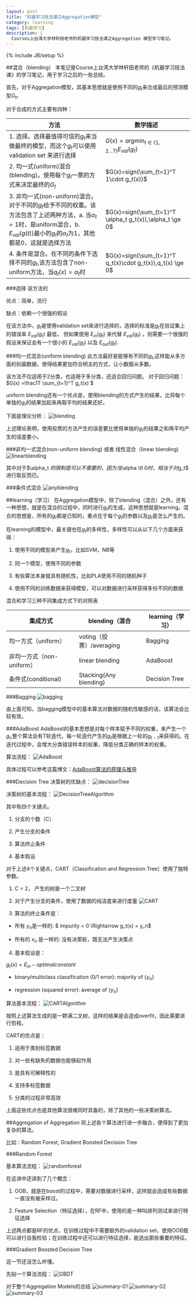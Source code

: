 ```yaml
---
layout: post
title: "机器学习技法课之Aggregation模型"
category: learning
tags: [机器学习]
description: |
  Courses上台湾大学林轩田老师的机器学习技法课之Aggregation 模型学习笔记。
---
```


{% include JB/setup %}



##混合（blending）
本笔记是Course上台湾大学林轩田老师的《机器学习技法课》的学习笔记，用于学习之后的一些总结。

首先，对于Aggregation模型，其基本思想就是使用不同的$g_t$来合成最后的预测模型$G_t$。

对于合成的方式主要有四种：

|方法|数学描述|
| -- | ------ |
|1. 选择。选择最值得可信的$g_t$来当做最终的模型，而这个$g_t$可以使用validation set 来进行选择 | $G(x)=argmin_{t\in\{1,2...T\}}E_{val} (g_t)$|
|2. 均一式(uniform)混合(blending)。使用每个$g_t$一票的方式来决定最终的$G_t$ | $G(x)=sign(\sum_{t=1}^T 1\cdot g_t(x))$ |
|3. 非均一式(non-uniform)混合。对于不同的$g_t$给予不同的权重。该方法包含了上述两种方法，a. 当$\alpha_t=1$时，是uniform混合，b. $E_{val}(g(t))$最小的$g_t$的$\alpha_t$为1，其他都是0，这就是选择方法 | $G(x)=sign(\sum_{t=1}^T \alpha_t g_t(x)),\alpha_t \ge 0$ |
|4. 条件是混合。在不同的条件下选择不同的$g_t$,该方法包含了non-uniform方法，当$q_t(x)=\alpha_t$时 | $G(x)=sign(\sum_{t=1}^T q_t(x)\cdot g_t(x)),q_t(x) \ge 0$ |


###选择
该方法的

优点：简单，流行

缺点：依赖一个很强的假设

在该方法中，$g_t$是使用validation set来进行选择的，选择的标准是$g_t$在验证集上的错误率 $E_{val}(g_t)$ 最低，
但如果使用 $E_{in}(g_t)$ 来代替 $E_{val}(g_t)$ ，则需要一个很强的假设来保证会有一个很小的 $E_{val}(g_t)$ 以及 $E_{out}(g_t)$.

###均一式混合(uniform blending)
此方法最好是能够有不同的$g_t$,这样能从多方面的刻画数据，使得结果更加符合明主的方式，让小数服从多数。

该方法不仅适用于2分类，也适用于多分类，还适合回归问题。
对于回归问题：$G(x) =\frac1T \sum_{t=1}^T g_t(x) $

uniform blending还有一个优点是，使用blending的方式产生的结果，比将每个单独的$g_t$的结果加起来再取平均的结果还好。

下面是理论分析：
![blending](/res/images/blending-01.png)

上述理论表明，使用投票的方法产生的误差要比使用单独的$g_t$的结果之和再平均产生的误差要小。

###非均一式混合(non-uniform blending) 或者 线性混合（linear blending)
![linearblending](/res/images/linearblending.png)

其中对于$\alpha_t $的限制是可以不需要的，因为当$\alpha \lt 0$时，相当于对$g_t$ 进行取反而已。

###条件式混合
![anyblending](/res/images/anyblending.png)


##learning（学习）
在Aggregation模型中，除了blending（混合）之外，还有一种思想，就是在混合的过程中，同时进行$g_t$的生成，这种思想就是learning。混合的思想是，所有的$g_t$都是已知的，重点在于每个$g_t$的参数以及$g_t$是怎么产生的。

在learning的模型中，最关键也在$g_t$的多样性，多样性可以从以下几个方面来获得：

1. 使用不同的模型来产生$g_t$，比如SVM，NB等

2. 同一个模型，使用不同的参数

3. 有些算法本身就具有随机性，比如PLA使用不同的随机种子

4. 使用不同的训练数据来获得模型，可以对数据进行采样获得多份不同的数据

混合和学习三种不同集成方式下的对照表

|集成方式|blending（混合|learning（学习）|
| ------ | ------------ | -------------- |
|均一方式（uniform）| voting（投票）/averaging|Bagging|
|非均一方式（non-uniform）|linear blending|AdaBoost|
|条件式(conditional)|Stacking(Any blending)|Decision Tree|


###Bagging
![bagging](/res/images/bagging.png)

由上面可知，当bagging模型中的基本算法对数据的随机性敏感的话，该算法会比较有效。

###AdaBoost
AdaBoost的基本思想是对每个样本赋予不同的权重，来产生一个$g_t$,整个算法会有T轮迭代，每一轮迭代产生的$g_t$是根据上一轮的$g_{t-1}$来获得的。在迭代过程中，会增大分类错误样本的权重，降低分类正确的样本的权重。

算法流程：
![AdaBoost](/res/images/adaboost.png)

具体过程可以参考这篇博文：[AdaBoost算法的原理与推导](http://blog.csdn.net/v_july_v/article/details/40718799)

###Decision Tree
决策树的优缺点：
![decisionTree](/res/images/decisiontree-01.png)

决策树的基本流程：
![DecisionTreeAlgorithm](/res/images/decisiontree-02.png)

其中有四个关键点。

1. 分支的个数（C）

2. 产生分支的条件

3. 算法终止条件

4. 基本假设

对于上述4个关键点，CART（Classification and Regression Tree）使用了独特参数。

1. C = 2， 产生的树是一个二叉树

2. 对于产生分支的条件，使用了数据的纯洁度来进行度量
![CART](/res/images/decisiontree-03.png)

3. 算法的终止条件是：

- 所有 $y_n$是一样的: $ impurity = 0 \Rightarrow   g_t(x) = y_n$

- 所有的 $x_n$ 是一样的: 没有决策桩，既无法产生决策点

4. 基本假设是：

$g_t (x) = E_{in} - optimal constant$

- binary/multiclass classification (0/1 error): majority of {$y_n$}

- regression (squared error): average of {$y_n$}

算法基本流程：
![CARTAlgorithm](/res/images/cart-01.png)

按照上述算法生成的是一颗满二叉树，这样的结果是会造成overfit，因此需要进行剪枝。


CART的优点是：

1. 适用于类别标签数据

2. 对一些有缺失的数据也能够起作用

3. 是具有可解释性的

4. 支持多标签数据

5. 分类的过程非常高效

上面这些优点也是其他算法很难同时具备的，除了其他的一些决策树算法。

##Aggregation of Aggregation
将上述各个算法进行进一步融合，便得到了更加复杂的算法。

比如：Random Forest, Gradient Boosted Decision Tree

###Random Forest

基本算法流程：
![randomforest](/res/images/randomforest.png)

在这讲中还讲到了几个概念：

1. OOB，就是在boost的过程中，需要对数据进行采样，这样就会造成有些数据一直没有被采样过。

2. Feature Selection（特征选择），在RF中，使用的是一种叫排列测试来进行特征选择

上述两点都是RF的优点，在训练过程中不需要额外的validation set，使用OOB既可以进行自我检验；在训练过程中还可以进行特征选择，能选出那些重要的特征。

###Gradient Boosted Decision Tree

这一节还没怎么听懂。

先贴一个算法流程：
![GBDT](/res/images/gbdt.png)


对于整个Aggregation Models的总结
![summary-01](/res/images/summary-01.png)
![summary-02](/res/images/summary-02.png)
![summary-03](/res/images/summary-03.png)
